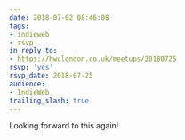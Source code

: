 ```yaml
---
date: 2018-07-02 08:46:08
tags:
- indieweb
- rsvp
in_reply_to:
- https://hwclondon.co.uk/meetups/20180725
rsvp: 'yes'
rsvp_date: 2018-07-25
audience:
- IndieWeb
trailing_slash: true
---
```


Looking forward to this again!
